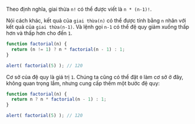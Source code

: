 Theo định nghĩa, giai thừa `n!` có thể được viết là `n * (n-1)!`.

Nói cách khác, kết quả của `giai thừa(n)` có thể được tính bằng `n` nhân với kết quả của `giai thừa(n-1)`. Và lệnh gọi `n-1` có thể đệ quy giảm xuống thấp hơn và thấp hơn cho đến `1`.

```js run
function factorial(n) {
  return (n != 1) ? n * factorial(n - 1) : 1;
}

alert( factorial(5) ); // 120
```

Cơ sở của đệ quy là giá trị `1`. Chúng ta cũng có thể đặt `0` làm cơ sở ở đây, không quan trọng lắm, nhưng cung cấp thêm một bước đệ quy:

```js run
function factorial(n) {
  return n ? n * factorial(n - 1) : 1;
}

alert( factorial(5) ); // 120
```
